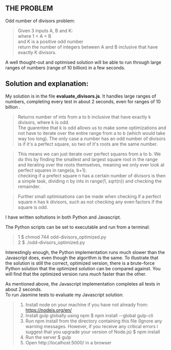 THE PROBLEM
-----------
Odd number of divisors problem:  
>Given 3 inputs A, B and K:  
>where 1 < A < B   
>and K is a positive odd number   
>return the number of integers between A and B inclusive that have exactly K divisors.

A well thought-out and optimised solution will be able to run through large ranges of numbers (range of 10 billion) in a few seconds.

Solution and explanation:
---
My solution is in the file **evaluate_divisors.js**. It handles large ranges of numbers, completing every test in about 2 seconds, even for ranges of 10 billion . 

>Returns number of ints from a to b inclusive that have exactly k divisors, where k is odd.  
>The guarentee that k is odd allows us to make some optimizations and not have to iterate over the entire range from a to b (which would take way too long). The only case a number has an odd number of divisors is if it's a perfect square, so two of it's roots are the same number. 

>This means we can just iterate over perfect squares from a to b. We do this by finding the smallest and largest square root in the range and iterating over the roots themselves, meaning we only ever look at perfect squares in range(a, b+1).  
>checking if a prefect square n has a certain number of divisors is then a simple task, dividing n by ints in range(1, sqrt(n)) and checking the remainder. 

>Further small optimisations can be made when checking if a perfect square n has k divisors, such as not checking any even factors if the square is odd. 


I have written soltutions in both Python and Javascript.  

The Python scripts can be set to executable and run from a terminal:  
>1 $ chmod 744 odd-divisors_optimized.py  
>2 $ ./odd-divisors_optimized.py

Interestingly enough, the Python implementation runs much slower than the Javascript does, even though the algorithm is the same. To illustrate that the solution is still the correct, optimized version, there is a brute-force Python solution that the optimized solution can be compared against. You will find that the optimized version runs *much* faster than the other. 

As mentioned above, the Javascript implementation completes all tests in about 2 seconds.  
To run Jasmine tests to evaluate my Javascript solution:  

>1. Install node on your machine if you have not already from: https://nodejs.org/en/
>2. Install gulp globally using npm
>    $ npm install --global gulp-cli
>2. Run npm install from the directory containing this file (Ignore any warning messages. However, if you receive any critical errors i suggest that you upgrade your version of Node.js)
>    $ npm install
>3. Run the server
>    $ gulp
>4. Open http://localhost:5000/ in a browser

